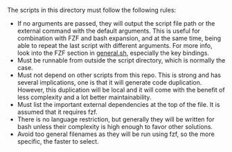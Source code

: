 The scripts in this directory must follow the following rules:

- If no arguments are passed, they will output the script file path or the external command with the default arguments. This is useful for combination with FZF and bash expansion, and at the same time, being able to repeat the last script with different arguments. For more info, look into the FZF section in [general.sh](../../provision/general.sh), especially the key bindings.
- Must be runnable from outside the script directory, which is normally the case.
- Must not depend on other scripts from this repo. This is strong and has several implications, one is that it will generate code duplication. However, this duplication will be local and it will come with the benefit of less complexity and a lot better maintainability.
- Must list the important external dependencies at the top of the file. It is assumed that it requires fzf.
- There is no language restriction, but generally they will be written for bash unless their complexity is high enough to favor other solutions.
- Avoid too general filenames as they will be run using fzf, so the more specific, the faster to select.
